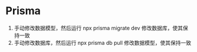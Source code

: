 # Prisma

1. 手动修改数据模型，然后运行 npx prisma migrate dev 修改数据库，使其保持一致
2. 手动修改数据库，然后运行 npx prisma db pull 修改数据模型，使其保持一致
